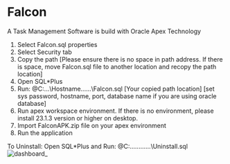 # Falcon
A Task Management Software is build with Oracle Apex Technology

1. Select Falcon.sql properties
2. Select Security tab
3. Copy the path [Please ensure there is no space in path address. If there is space, move Falcon.sql file to another location and recopy the path location]
4. Open SQL*Plus
5. Run: @C:...\Hostname......\Falcon.sql [Your copied path location] [set sys password, hostname, port, database name if you are using oracle database]
6. Run apex workspace environment. If there is no environment, please install 23.1.3 version or higher on desktop.
7. Import FalconAPK.zip file on your apex environment
8. Run the application
   
To Uninstall: Open SQL*Plus and Run: @C:............\Uninstall.sql
![dashboard_](https://github.com/ajb49/Falcon/assets/115130088/aeea017b-8206-4caf-8dd9-a475d33f6b28)

